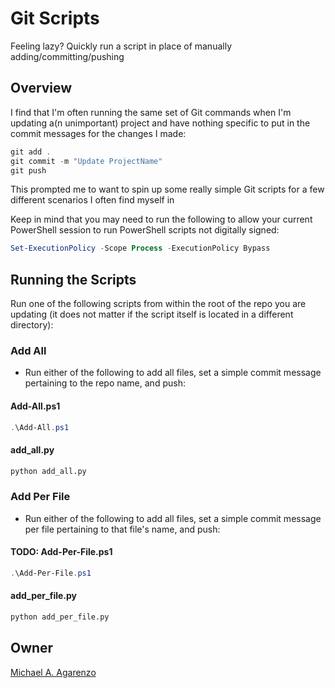 # Git Scripts

Feeling lazy? Quickly run a script in place of manually adding/committing/pushing

## Overview

I find that I'm often running the same set of Git commands when I'm updating a(n unimportant) project and have nothing specific to put in the commit messages for the changes I made:

```powershell
git add .
git commit -m "Update ProjectName"
git push
```

This prompted me to want to spin up some really simple Git scripts for a few different scenarios I often find myself in

Keep in mind that you may need to run the following to allow your current PowerShell session to run PowerShell scripts not digitally signed:

```powershell
Set-ExecutionPolicy -Scope Process -ExecutionPolicy Bypass
```

## Running the Scripts

Run one of the following scripts from within the root of the repo you are updating (it does not matter if the script itself is located in a different directory):

### Add All

* Run either of the following to add all files, set a simple commit message pertaining to the repo name, and push:

#### Add-All.ps1

```powershell
.\Add-All.ps1
```

#### add_all.py

```python
python add_all.py
```

### Add Per File

* Run either of the following to add all files, set a simple commit message per file pertaining to that file's name, and push:

#### TODO: Add-Per-File.ps1

```powershell
.\Add-Per-File.ps1
```

#### add_per_file.py

```python
python add_per_file.py
```

## Owner

[Michael A. Agarenzo](https://magarenzo.com)
